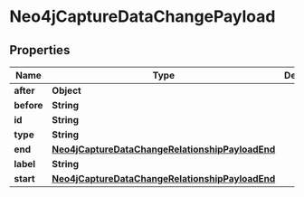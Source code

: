 

# Neo4jCaptureDataChangePayload


## Properties

| Name | Type | Description | Notes |
|------------ | ------------- | ------------- | -------------|
|**after** | **Object** |  |  |
|**before** | **String** |  |  |
|**id** | **String** |  |  |
|**type** | **String** |  |  |
|**end** | [**Neo4jCaptureDataChangeRelationshipPayloadEnd**](Neo4jCaptureDataChangeRelationshipPayloadEnd.md) |  |  |
|**label** | **String** |  |  |
|**start** | [**Neo4jCaptureDataChangeRelationshipPayloadEnd**](Neo4jCaptureDataChangeRelationshipPayloadEnd.md) |  |  |



